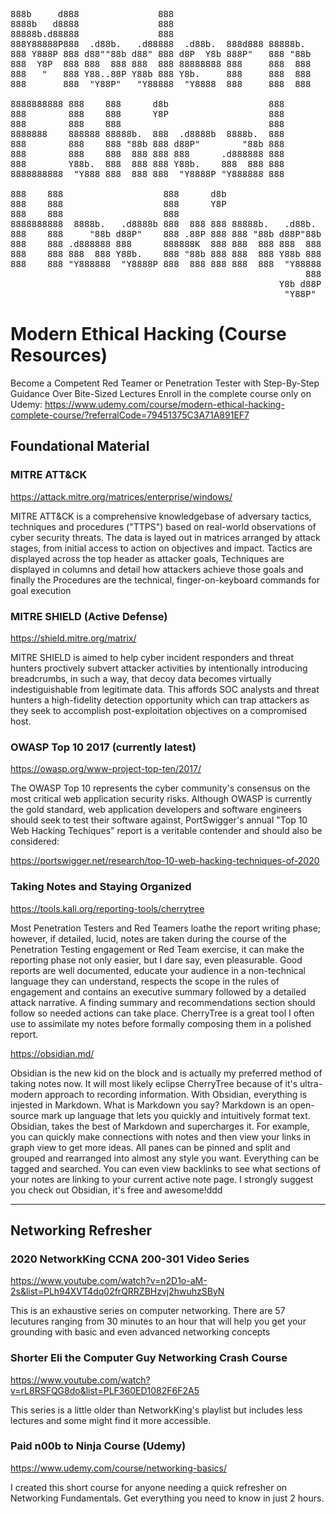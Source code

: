 <pre>
888b     d888               888                          
8888b   d8888               888                          
88888b.d88888               888                           
888Y88888P888  .d88b.   .d88888  .d88b.  888d888 88888b.  
888 Y888P 888 d88""88b d88" 888 d8P  Y8b 888P"   888 "88b 
888  Y8P  888 888  888 888  888 88888888 888     888  888 
888   "   888 Y88..88P Y88b 888 Y8b.     888     888  888 
888       888  "Y88P"   "Y88888  "Y8888  888     888  888 

8888888888 888    888      d8b                   888 
888        888    888      Y8P                   888 
888        888    888                            888 
8888888    888888 88888b.  888  .d8888b  8888b.  888 
888        888    888 "88b 888 d88P"        "88b 888 
888        888    888  888 888 888      .d888888 888 
888        Y88b.  888  888 888 Y88b.    888  888 888 
8888888888  "Y888 888  888 888  "Y8888P "Y888888 888

888    888                   888      d8b                   
888    888                   888      Y8P                   
888    888                   888                            
8888888888  8888b.   .d8888b 888  888 888 88888b.   .d88b.  
888    888     "88b d88P"    888 .88P 888 888 "88b d88P"88b 
888    888 .d888888 888      888888K  888 888  888 888  888 
888    888 888  888 Y88b.    888 "88b 888 888  888 Y88b 888 
888    888 "Y888888  "Y8888P 888  888 888 888  888  "Y88888 
                                                        888 
                                                   Y8b d88P 
                                                    "Y88P" 
</pre>
                                                        

# Modern Ethical Hacking (Course Resources)
Become a Competent Red Teamer or Penetration Tester with Step-By-Step Guidance Over Bite-Sized Lectures
Enroll in the complete course only on Udemy: https://www.udemy.com/course/modern-ethical-hacking-complete-course/?referralCode=79451375C3A71A891EF7

## Foundational Material

### MITRE ATT&CK
https://attack.mitre.org/matrices/enterprise/windows/

MITRE ATT&CK is a comprehensive knowledgebase of adversary tactics, techniques and procedures ("TTPS") based on real-world observations of cyber security threats. The data is layed out in matrices arranged by attack stages, from initial access to action on objectives and impact.  Tactics are displayed across the top header as attacker goals, Techniques are displayed in columns and detail how attackers achieve those goals and finally the Procedures are the technical, finger-on-keyboard commands for goal execution


### MITRE SHIELD (Active Defense)
https://shield.mitre.org/matrix/

MITRE SHIELD is aimed to help cyber incident responders and threat hunters proctively subvert attacker activities by intentionally introducing breadcrumbs, in such a way, that  decoy data becomes virtually indestiguishable from legitimate data.  This affords SOC analysts and threat hunters a high-fidelity detection opportunity which can trap attackers as they seek to accomplish post-exploitation objectives on a compromised host.

### OWASP Top 10 2017 (currently latest)
https://owasp.org/www-project-top-ten/2017/

The OWASP Top 10 represents the cyber community's consensus on the most critical web application security risks. Although OWASP is currently the gold standard, web application developers and software engineers should seek to test their software against, PortSwigger's annual "Top 10 Web Hacking Techiques" report is a veritable contender and should also be considered: 

https://portswigger.net/research/top-10-web-hacking-techniques-of-2020

### Taking Notes and Staying Organized
https://tools.kali.org/reporting-tools/cherrytree

Most Penetration Testers and Red Teamers loathe the report writing phase; however, if detailed, lucid, notes are taken during the course of the Penetration Testing engagement or Red Team exercise, it can make the reporting phase not only easier, but I dare say, even pleasurable.  Good reports are well documented, educate your audience in a non-technical language they can understand, respects the scope in the rules of engagement and contains an executive summary followed by a detailed attack narrative.  A finding summary and recommendations section should follow so needed actions can take place.  CherryTree is a great tool I often use to assimilate my notes before formally composing them in a polished report.

https://obsidian.md/

Obsidian is the new kid on the block and is actually my preferred method of taking notes now.  It will most likely eclipse CherryTree because of it's ultra-modern approach to recording information.  With Obsidian, everything is injested in Markdown.  What is Markdown you say?  Markdown is an open-source mark up language that lets you quickly and intuitively format text.  Obsidian, takes the best of Markdown and supercharges it.  For example, you can quickly make connections with notes and then view your links in graph view to get more ideas.  All panes can be pinned and split and grouped and rearranged into almost any style you want.  Everything can be tagged and searched. You can even view backlinks to see what sections of your notes are linking to your current active note page.  I strongly suggest you check out Obsidian, it's free and awesome!ddd

---

## Networking Refresher

### 2020 NetworkKing CCNA 200-301 Video Series
https://www.youtube.com/watch?v=n2D1o-aM-2s&list=PLh94XVT4dq02frQRRZBHzvj2hwuhzSByN

This is an exhaustive series on computer networking.  There are 57 lecutures ranging from 30 minutes to an hour that will help you get your grounding with basic and even advanced networking concepts

### Shorter Eli the Computer Guy Networking Crash Course
https://www.youtube.com/watch?v=rL8RSFQG8do&list=PLF360ED1082F6F2A5

This series is a little older than NetworkKing's playlist but includes less lectures and some might find it more accessible.

### Paid n00b to Ninja Course (Udemy) 
https://www.udemy.com/course/networking-basics/

I created this short course for anyone needing a quick refresher on Networking Fundamentals.  Get everything you need to know in just 2 hours.
